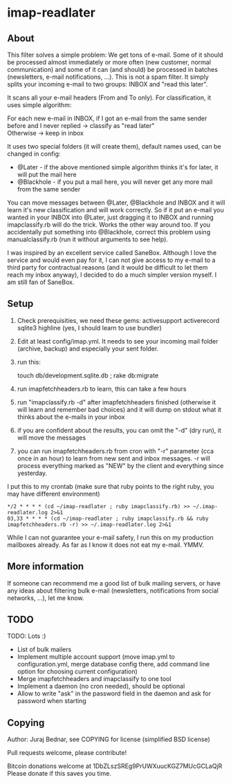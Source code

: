 imap-readlater
==============

About
-----

This filter solves a simple problem: We get tons of e-mail. Some of it should be processed
almost immediately or more often (new customer, normal communication) and some of it can (and should)
be processed in batches (newsletters, e-mail notifications, ...). This is not a spam filter. It simply
splits your incoming e-mail to two groups: INBOX and "read this later". 

It scans all your e-mail headers (From and To only). For classification, it uses simple algorithm:

For each new e-mail in INBOX, if I got an e-mail from the same sender before and I never replied -> classify as "read later"  
Otherwise -> keep in inbox

It uses two special folders (it will create them), default names used, can be changed in config:
 - @Later - if the above mentioned simple algorithm thinks it's for later, it will put the mail here
 - @Blackhole - if you put a mail here, you will never get any more mail from the same sender

You can move messages between @Later, @Blackhole and INBOX and it
will learn it's new classification and will work correctly. So if
it put an e-mail you wanted in your INBOX into @Later, just dragging
it to INBOX and running imapclassify.rb will do the trick. Works
the other way around too. If you accidentally put something into
@Blackhole, correct this problem using manualclassify.rb (run it
without arguments to see help).

I was inspired by an excellent service called SaneBox. Although I
love the service and would even pay for it, I can not give access
to my e-mail to a third party for contractual reasons (and it would
be difficult to let them reach my inbox anyway), I decided to do a
much simpler version myself. I am still fan of SaneBox.

Setup
-----

1. Check prerequisities, we need these gems: activesupport activerecord sqlite3 highline (yes, I should learn to use bundler)
2. Edit at least config/imap.yml. It needs to see your incoming mail folder (archive, backup) and especially your sent folder.
3. run this:
   
	touch db/development.sqlite.db ; rake db:migrate
   
4. run imapfetchheaders.rb to learn, this can take a few hours
5. run "imapclassify.rb -d" after imapfetchheaders finished (otherwise it will learn and remember bad choices) and it will dump on stdout what it thinks about the e-mails in your inbox
6. if you are confident about the results, you can omit the "-d" (dry run), it will move the messages
7. you can run imapfetchheaders.rb from cron with "-r" parameter (cca once in an hour) to learn from new sent and
    inbox messages. -r will process everything marked as "NEW" by the client and everything since yesterday.

I put this to my crontab (make sure that ruby points to the right ruby, you may have different environment)

	*/2 * * * * (cd ~/imap-readlater ; ruby imapclassify.rb) >> ~/.imap-readlater.log 2>&1  
	03,33 * * * * (cd ~/imap-readlater ; ruby imapclassify.rb && ruby imapfetchheaders.rb -r) >> ~/.imap-readlater.log 2>&1

While I can not guarantee your e-mail safety, I run this on my production mailboxes already. As far as I know it does
not eat my e-mail. YMMV.

More information
----------------

If someone can recommend me a good list of bulk mailing servers, or have any ideas about filtering
bulk e-mail (newsletters, notifications from social networks, ...), let me know.

TODO
----

TODO: Lots :)
 - List of bulk mailers
 - Implement multiple account support (move imap.yml to configuration.yml, merge database config there, add command line option for choosing current configuration)
 - Merge imapfetchheaders and imapclassify to one tool
 - Implement a daemon (no cron needed), should be optional
 - Allow to write "ask" in the password field in the daemon and ask for password when starting

Copying
-------

Author: Juraj Bednar, see COPYING for license (simplified BSD license)

Pull requests welcome, please contribute! 

Bitcoin donations welcome at 1DbZLszSREg9PrUWXuucKGZ7MUcGCLaQjR  
Please donate if this saves you time.


